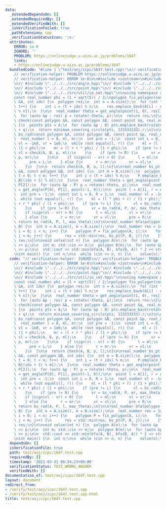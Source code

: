 ```yaml
---
data:
  _extendedDependsOn: []
  _extendedRequiredBy: []
  _extendedVerifiedWith: []
  _isVerificationFailed: true
  _pathExtension: cpp
  _verificationStatusIcon: ':x:'
  attributes:
    ERROR: 1e-6
    IGNORE: ''
    PROBLEM: https://onlinejudge.u-aizu.ac.jp/problems/1647
    links:
    - https://onlinejudge.u-aizu.ac.jp/problems/1647
  bundledCode: "#line 1 \"test/aoj/icpc/1647.test.cpp\"\n// verification-helper: IGNORE\n\
    // verification-helper: PROBLEM https://onlinejudge.u-aizu.ac.jp/problems/1647\n\
    // verification-helper: ERROR 1e-6\n\n#include <iostream>\n#include <algorithm>\n\
    \n// #include \"../../../src/angle.hpp\"\n// #include \"../../../src/polygon.hpp\"\
    \n// #include \"../../../src/point.hpp\"\n// #include \"../../../src/minimum_covering_circle.hpp\"\
    \n// #include \"../../../src/util/io_set.hpp\"\n\nusing namespace geometry;\n\n\
    const real_number phi = (1 + sqrt(5)) / 2;\npolygon fix_polygon(const polygon\
    \ &A, int idx) {\n  polygon res;\n  int n = A.size();\n  for (int t = 0; t < n;\
    \ t++) {\n    int i = (t + idx) % n;\n    res.emplace_back(A[i] - A[(idx + 1)\
    \ % n]);\n  }\n\n  real_number theta = get_angle(point(1, 0), res[1], res[0]);\n\
    \  for (auto &p : res) p = rotate(-theta, p);\n\n  return res;\n}\n\nreal_number\
    \ check(const polygon &A, const polygon &B, const point &q, real_number theta)\
    \ {\n  points pts = A;\n  for (auto &p : B) pts.emplace_back(rotate(theta, p)\
    \ + q);\n  return minimum_covering_circle(pts, 133333333).r;\n}\n\nreal_number\
    \ bs_rad(const polygon &A, const polygon &B, const point &p, real_number r) {\n\
    \  real_number l = 0, ml, mr;\n  int pre = -1;\n  const int L = 0, R = 1;\n  real_number\
    \ vl = -1e8, vr = 1e8;\n  while (not equals(l, r)) {\n    ml = (l * phi + r) /\
    \ (1 + phi);\n    mr = (l + r * phi) / (1 + phi);\n    if (pre != L) {\n     \
    \ vl = check(A, B, p, ml);\n    }\n    if (pre != R) {\n      vr = check(A, B,\
    \ p, mr);\n    }\n\n    if (sign(vl - vr) > 0) {\n      l = ml;\n      vl = vr;\n\
    \      pre = L;\n    } else {\n      r = mr;\n      vr = vl;\n      pre = R;\n\
    \    }\n  }\n\n  return check(A, B, p, l);\n}\n\nreal_number bs_pt(const polygon\
    \ &A, const polygon &B, int idx) {\n  int m = B.size();\n  polygon P;\n  for (int\
    \ t = 0; t < m; t++) {\n    int i = (t + idx) % m;\n    P.emplace_back(B[i] -\
    \ B[(idx + 1) % m]);\n  }\n\n  real_number theta = get_angle(point(1, 0), P[1],\
    \ P[2]);\n  for (auto &p : P) p = rotate(-theta, p);\n\n  real_number max_theta\
    \ = get_angle(P[0], P[1], point(-1, 0));\n\n  point l = A[1], r = A[0], ml, mr;\n\
    \  int pre = -1;\n  const int L = 0, R = 1;\n  real_number vl = -1e8, vr = 1e8;\n\
    \  while (not equals(l, r)) {\n    ml = (l * phi + r) / (1 + phi);\n    mr = (l\
    \ + r * phi) / (1 + phi);\n    if (pre != L) {\n      vl = bs_rad(A, P, ml, max_theta);\n\
    \    }\n    if (pre != R) {\n      vr = bs_rad(A, P, mr, max_theta);\n    }\n\n\
    \    if (sign(vl - vr) > 0) {\n      l = ml;\n      vl = vr;\n      pre = L;\n\
    \    } else {\n      r = mr;\n      vr = vl;\n      pre = R;\n    }\n  }\n\n \
    \ return bs_rad(A, P, l, max_theta);\n}\n\nreal_number bfa(polygon A, polygon\
    \ B) {\n  int n = A.size(), m = B.size();\n\n  real_number res = 1e8;\n  for (int\
    \ i = 0; i < n; i++) {\n    polygon P = fix_polygon(A, i);\n    for (int j = 0;\
    \ j < m; j++) {\n      res = std::min(res, bs_pt(P, B, j));\n    }\n  }\n\n  return\
    \ res;\n}\n\nvoid solve(int n) {\n  polygon A(n);\n  for (auto &p : A) std::cin\
    \ >> p;\n\n  int m; std::cin >> m;\n  polygon B(m);\n  for (auto &p : B) std::cin\
    \ >> p;\n\n  std::cout << std::min(bfa(A, B), bfa(B, A)) * 2 << std::endl;\n}\n\
    \nint main() {\n  int n;\n\n  while (cin >> n, n) {\n    solve(n);\n  }\n}\n"
  code: "// verification-helper: IGNORE\n// verification-helper: PROBLEM https://onlinejudge.u-aizu.ac.jp/problems/1647\n\
    // verification-helper: ERROR 1e-6\n\n#include <iostream>\n#include <algorithm>\n\
    \n// #include \"../../../src/angle.hpp\"\n// #include \"../../../src/polygon.hpp\"\
    \n// #include \"../../../src/point.hpp\"\n// #include \"../../../src/minimum_covering_circle.hpp\"\
    \n// #include \"../../../src/util/io_set.hpp\"\n\nusing namespace geometry;\n\n\
    const real_number phi = (1 + sqrt(5)) / 2;\npolygon fix_polygon(const polygon\
    \ &A, int idx) {\n  polygon res;\n  int n = A.size();\n  for (int t = 0; t < n;\
    \ t++) {\n    int i = (t + idx) % n;\n    res.emplace_back(A[i] - A[(idx + 1)\
    \ % n]);\n  }\n\n  real_number theta = get_angle(point(1, 0), res[1], res[0]);\n\
    \  for (auto &p : res) p = rotate(-theta, p);\n\n  return res;\n}\n\nreal_number\
    \ check(const polygon &A, const polygon &B, const point &q, real_number theta)\
    \ {\n  points pts = A;\n  for (auto &p : B) pts.emplace_back(rotate(theta, p)\
    \ + q);\n  return minimum_covering_circle(pts, 133333333).r;\n}\n\nreal_number\
    \ bs_rad(const polygon &A, const polygon &B, const point &p, real_number r) {\n\
    \  real_number l = 0, ml, mr;\n  int pre = -1;\n  const int L = 0, R = 1;\n  real_number\
    \ vl = -1e8, vr = 1e8;\n  while (not equals(l, r)) {\n    ml = (l * phi + r) /\
    \ (1 + phi);\n    mr = (l + r * phi) / (1 + phi);\n    if (pre != L) {\n     \
    \ vl = check(A, B, p, ml);\n    }\n    if (pre != R) {\n      vr = check(A, B,\
    \ p, mr);\n    }\n\n    if (sign(vl - vr) > 0) {\n      l = ml;\n      vl = vr;\n\
    \      pre = L;\n    } else {\n      r = mr;\n      vr = vl;\n      pre = R;\n\
    \    }\n  }\n\n  return check(A, B, p, l);\n}\n\nreal_number bs_pt(const polygon\
    \ &A, const polygon &B, int idx) {\n  int m = B.size();\n  polygon P;\n  for (int\
    \ t = 0; t < m; t++) {\n    int i = (t + idx) % m;\n    P.emplace_back(B[i] -\
    \ B[(idx + 1) % m]);\n  }\n\n  real_number theta = get_angle(point(1, 0), P[1],\
    \ P[2]);\n  for (auto &p : P) p = rotate(-theta, p);\n\n  real_number max_theta\
    \ = get_angle(P[0], P[1], point(-1, 0));\n\n  point l = A[1], r = A[0], ml, mr;\n\
    \  int pre = -1;\n  const int L = 0, R = 1;\n  real_number vl = -1e8, vr = 1e8;\n\
    \  while (not equals(l, r)) {\n    ml = (l * phi + r) / (1 + phi);\n    mr = (l\
    \ + r * phi) / (1 + phi);\n    if (pre != L) {\n      vl = bs_rad(A, P, ml, max_theta);\n\
    \    }\n    if (pre != R) {\n      vr = bs_rad(A, P, mr, max_theta);\n    }\n\n\
    \    if (sign(vl - vr) > 0) {\n      l = ml;\n      vl = vr;\n      pre = L;\n\
    \    } else {\n      r = mr;\n      vr = vl;\n      pre = R;\n    }\n  }\n\n \
    \ return bs_rad(A, P, l, max_theta);\n}\n\nreal_number bfa(polygon A, polygon\
    \ B) {\n  int n = A.size(), m = B.size();\n\n  real_number res = 1e8;\n  for (int\
    \ i = 0; i < n; i++) {\n    polygon P = fix_polygon(A, i);\n    for (int j = 0;\
    \ j < m; j++) {\n      res = std::min(res, bs_pt(P, B, j));\n    }\n  }\n\n  return\
    \ res;\n}\n\nvoid solve(int n) {\n  polygon A(n);\n  for (auto &p : A) std::cin\
    \ >> p;\n\n  int m; std::cin >> m;\n  polygon B(m);\n  for (auto &p : B) std::cin\
    \ >> p;\n\n  std::cout << std::min(bfa(A, B), bfa(B, A)) * 2 << std::endl;\n}\n\
    \nint main() {\n  int n;\n\n  while (cin >> n, n) {\n    solve(n);\n  }\n}\n"
  dependsOn: []
  isVerificationFile: true
  path: test/aoj/icpc/1647.test.cpp
  requiredBy: []
  timestamp: '2021-03-31 06:54:23+09:00'
  verificationStatus: TEST_WRONG_ANSWER
  verifiedWith: []
documentation_of: test/aoj/icpc/1647.test.cpp
layout: document
redirect_from:
- /verify/test/aoj/icpc/1647.test.cpp
- /verify/test/aoj/icpc/1647.test.cpp.html
title: test/aoj/icpc/1647.test.cpp
---
```

